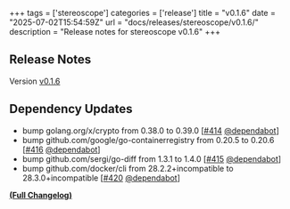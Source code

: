+++
tags = ['stereoscope']
categories = ['release']
title = "v0.1.6"
date = "2025-07-02T15:54:59Z"
url = "docs/releases/stereoscope/v0.1.6/"
description = "Release notes for stereoscope v0.1.6"
+++

## Release Notes

Version [v0.1.6](https://github.com/anchore/stereoscope/releases/tag/v0.1.6)

## Dependency Updates

- bump golang.org/x/crypto from 0.38.0 to 0.39.0 [[#414](https://github.com/anchore/stereoscope/pull/414) [@dependabot](https://github.com/dependabot)]
- bump github.com/google/go-containerregistry from 0.20.5 to 0.20.6 [[#416](https://github.com/anchore/stereoscope/pull/416) [@dependabot](https://github.com/dependabot)]
- bump github.com/sergi/go-diff from 1.3.1 to 1.4.0 [[#415](https://github.com/anchore/stereoscope/pull/415) [@dependabot](https://github.com/dependabot)]
- bump github.com/docker/cli from 28.2.2+incompatible to 28.3.0+incompatible [[#420](https://github.com/anchore/stereoscope/pull/420) [@dependabot](https://github.com/dependabot)]

**[(Full Changelog)](https://github.com/anchore/stereoscope/compare/v0.1.5...v0.1.6)**
